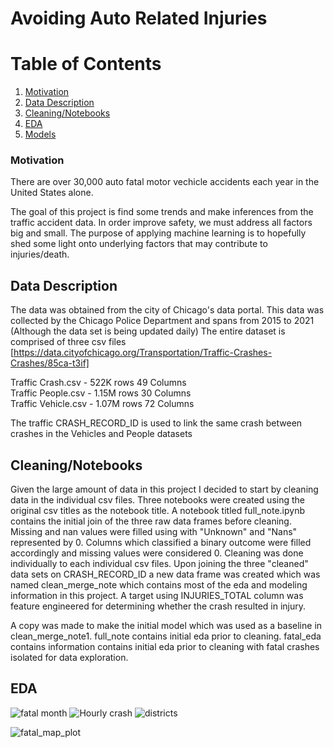 # Avoiding Auto Related Injuries

# Table of Contents
1. [Motivation](https://github.com/shigos/Traffic_Models/blob/main/README.md#motivation) 
2. [Data Description](https://github.com/shigos/Traffic_Models/blob/main/README.md#data-description)
3. [Cleaning/Notebooks](https://github.com/shigos/Traffic_Models/blob/main/README.md#data-description)
4. [EDA](https://github.com/shigos/Traffic_Models/blob/main/README.md#eda)
5. [Models]()
### Motivation
There are over 30,000 auto fatal motor vechicle accidents each year in the United States alone.

The goal of this project is find some trends and make inferences from the traffic accident data. In order improve safety, we must address all factors big and small. The purpose of applying machine learning is to hopefully shed some light onto underlying factors that may contribute to injuries/death. 



## Data Description
The data was obtained from the city of Chicago's data portal. 
This data was collected by the Chicago Police Department and spans from 2015 to 2021 (Although the data set is being updated daily) 
The entire dataset is comprised of three csv files [https://data.cityofchicago.org/Transportation/Traffic-Crashes-Crashes/85ca-t3if]

Traffic Crash.csv - 522K rows 49 Columns \
Traffic People.csv - 1.15M rows 30 Columns\
Traffic Vehicle.csv - 1.07M rows 72 Columns

The traffic CRASH_RECORD_ID is used to link the same crash between crashes in the Vehicles and People datasets

## Cleaning/Notebooks 
Given the large amount of data in this project I decided to start by cleaning data in the individual csv files. Three notebooks were created using the original csv titles as the notebook title. A notebook titled full_note.ipynb contains the initial join of the three raw data frames before cleaning. Missing and nan values were filled using with "Unknown" and "Nans" represented by 0. Columns which classified a binary outcome were filled accordingly and missing values were considered 0. Cleaning was done individually to each individual csv files. Upon joining the three "cleaned" data sets on CRASH_RECORD_ID a new data frame was created which was named clean_merge_note which contains most of the eda and modeling information in this project. A target using INJURIES_TOTAL column was feature engineered for determining whether the crash resulted in injury.

A copy was made to make the initial model which was used as a baseline in clean_merge_note1.
full_note contains initial eda prior to cleaning.
fatal_eda contains information contains initial eda prior to cleaning with fatal crashes isolated for data exploration.

## EDA

![fatal month](https://user-images.githubusercontent.com/76585249/126584115-48e2d7e1-1252-4a26-84cc-33dbcff54a14.png)
![Hourly crash](https://user-images.githubusercontent.com/76585249/126584121-7ea707ec-7ba3-413b-a285-bc32f1ad184f.png)
![districts ](https://user-images.githubusercontent.com/76585249/126584127-f1af04cf-747e-4094-adc9-c61d805f1ec1.png)

![fatal_map_plot](https://user-images.githubusercontent.com/76585249/126579407-961a1fd3-4ec8-4419-8d52-303f3fa6b2b0.png)
